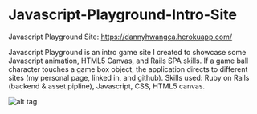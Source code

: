 # Javascript-Playground-Intro-Site

Javascript Playground Site: https://dannyhwangca.herokuapp.com/

Javascript Playground is an intro game site I created to showcase some Javascript animation, HTML5 Canvas, and Rails SPA skills. If a game ball character touches a game box object, the application directs to different sites (my personal page, linked in, and github). Skills used: Ruby on Rails (backend & asset pipline), Javascript, CSS, HTML5 canvas.

![alt tag](http://i.imgur.com/pp2d9ts.png)

